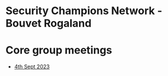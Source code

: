 # Security Champions Network - Bouvet Rogaland

# Core group meetings

- [4th Sept 2023](./core/meeting-040923.md)

